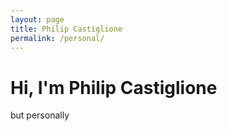 ```yaml
---
layout: page
title: Philip Castiglione
permalink: /personal/
---
```


# Hi, I'm Philip Castiglione

but personally
